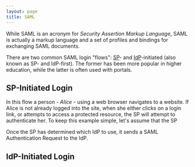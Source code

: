 ```yaml
---
layout: page
title: SAML
---
```


While SAML is an acronym for _Security Assertion Markup Language_, SAML
is actually a markup language and a set of profiles and bindings for
exchanging SAML documents.

There are two common SAML login "flows": [SP](/glossary/sp/)- and
[IdP](/glossary/idp/)-initiated (also known as SP- and IdP-first). The former has been more
popular in higher education, while the latter is often used with
portals.


## SP-Initiated Login

In this flow a person - _Alice_ - using a web browser navigates to a
website. If Alice is not already logged into the site, when she either
clicks on a login link, or attempts to access a protected resource, the
SP will attempt to authenticate her.  To keep this example simple, let's assume that the SP 

Once the SP has determined which IdP to use, it sends a SAML
Authentication Request to the IdP.


## IdP-Initiated Login